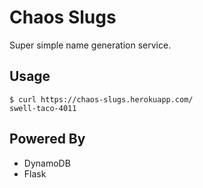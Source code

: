 Chaos Slugs
===========

Super simple name generation service.

Usage
-----

    $ curl https://chaos-slugs.herokuapp.com/
    swell-taco-4011

Powered By
----------

- DynamoDB
- Flask